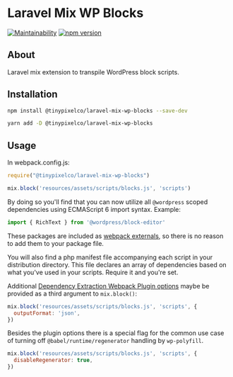 # Laravel Mix WP Blocks

[![Maintainability](https://api.codeclimate.com/v1/badges/4445cb074eab29b4ba42/maintainability)](https://codeclimate.com/github/pixelcollective/laravel-mix-wp-blocks/maintainability) [![npm version](https://badge.fury.io/js/%40tinypixelco%2Flaravel-mix-wp-blocks.svg)](https://badge.fury.io/js/%40tinypixelco%2Flaravel-mix-wp-blocks)

## About

Laravel mix extension to transpile WordPress block scripts.

## Installation

```sh
npm install @tinypixelco/laravel-mix-wp-blocks --save-dev
```

```sh
yarn add -D @tinypixelco/laravel-mix-wp-blocks
```

## Usage

In webpack.config.js:

```js
require("@tinypixelco/laravel-mix-wp-blocks")

mix.block('resources/assets/scripts/blocks.js', 'scripts')
```

By doing so you'll find that you can now utilize all `@wordpress` scoped dependencies using ECMAScript 6 import syntax. Example:

```js
import { RichText } from '@wordpress/block-editor'
```

These packages are included as [webpack externals](https://webpack.js.org/configuration/externals/), so there is no reason to add them to your package file.

You will also find a php manifest file accompanying each script in your distribution directory. This file declares an array of dependencies based on what you've used in your scripts. Require it and you're set.

Additional [Dependency Extraction Webpack Plugin options](https://www.npmjs.com/package/@wordpress/dependency-extraction-webpack-plugin#options) maybe be provided as a third argument to `mix.block()`:

```js
mix.block('resources/assets/scripts/blocks.js', 'scripts', {
  outputFormat: 'json',
})
```

Besides the plugin options there is a special flag for the common use case of turning off `@babel/runtime/regenerator` handling by `wp-polyfill`.

```js
mix.block('resources/assets/scripts/blocks.js', 'scripts', {
  disableRegenerator: true,
})
```